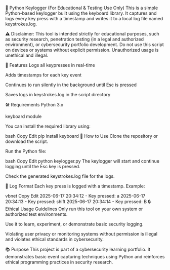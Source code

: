🔑 Python Keylogger (For Educational & Testing Use Only)
This is a simple Python-based keylogger built using the keyboard library. It captures and logs every key press with a timestamp and writes it to a local log file named keystrokes.log.

⚠️ Disclaimer: This tool is intended strictly for educational purposes, such as security research, penetration testing (in a legal and authorized environment), or cybersecurity portfolio development. Do not use this script on devices or systems without explicit permission. Unauthorized usage is unethical and illegal.

📌 Features
Logs all keypresses in real-time

Adds timestamps for each key event

Continues to run silently in the background until Esc is pressed

Saves logs in keystrokes.log in the script directory

🛠 Requirements
Python 3.x

keyboard module

You can install the required library using:

bash
Copy
Edit
pip install keyboard
🚀 How to Use
Clone the repository or download the script.

Run the Python file:

bash
Copy
Edit
python keylogger.py
The keylogger will start and continue logging until the Esc key is pressed.

Check the generated keystrokes.log file for the logs.

📁 Log Format
Each key press is logged with a timestamp. Example:

vbnet
Copy
Edit
2025-06-17 20:34:12 - Key pressed: a
2025-06-17 20:34:13 - Key pressed: shift
2025-06-17 20:34:14 - Key pressed: B
🔒 Ethical Usage Guidelines
Only run this tool on your own system or authorized test environments.

Use it to learn, experiment, or demonstrate basic security logging.

Violating user privacy or monitoring systems without permission is illegal and violates ethical standards in cybersecurity.

📚 Purpose
This project is part of a cybersecurity learning portfolio. It demonstrates basic event capturing techniques using Python and reinforces ethical programming practices in security research.

